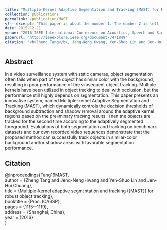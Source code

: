 ```yaml
---
title: "Multiple-Kernel Adaptive Segmentation and Tracking (MAST) for Robust Object Tracking"
collection: publications
permalink: /publication/MAST
<!-- excerpt: 'This paper is about the number 1. The number 2 is left for future work.' -->
date: 2015-12-21
venue: "2016 IEEE International Conference on Acoustics, Speech and Signal Processing"
paperurl: "http://ieeexplore.ieee.org/document/7471849"
citation: '<b>Zheng Tang</b>, Jenq-Neng Hwang, Yen-Shuo Lin and Jen-Hui Chuang. "Multiple-Kernel Adaptive Segmentation and Tracking (MAST) for Robust Object Tracking". <i>Proceedings of 2016 IEEE International Conference on Acoustics, Speech and Signal Processing (ICASSP 2016)</i>. pp. 3064-3068. 2016.'
---
```

## Abstract
In a video surveillance system with static cameras, object segmentation often fails when part of the object has similar color with the background, resulting in poor performance of the subsequent object tracking. Multiple kernels have been utilized in object tracking to deal with occlusion, but the performance still highly depends on segmentation. This paper presents an innovative system, named Multiple-kernel Adaptive Segmentation and Tracking (MAST), which dynamically controls the decision thresholds of background subtraction and shadow removal around the adaptive kernel regions based on the preliminary tracking results. Then the objects are tracked for the second time according to the adaptively segmented foreground. Evaluations of both segmentation and tracking on benchmark datasets and our own recorded video sequences demonstrate that the proposed method can successfully track objects in similar-color background and/or shadow areas with favorable segmentation performance.


## Citation
@inproceedings{Tang16MAST,  
author = {Zheng Tang and Jenq-Neng Hwang and Yen-Shuo Lin and Jen-Hui Chuang},  
title = {Multiple-kernel adaptive segmentation and tracking ({MAST}) for robust object tracking},  
booktitle = {Proc. ICASSP},  
pages = {1115--1119},  
address = {Shanghai, China},  
year = {2016}  
}